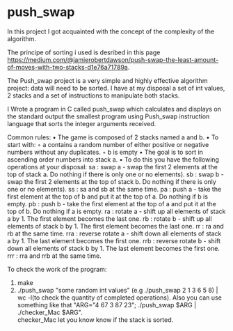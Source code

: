 # push_swap
In this project I got acquainted with the concept of the complexity of the algorithm.

The principe of sorting i used is desribed in this page https://medium.com/@jamierobertdawson/push-swap-the-least-amount-of-moves-with-two-stacks-d1e76a71789a.

The Push_swap project is a very simple and highly effective algorithm project: data will
need to be sorted. I have at my disposal a set of int values, 2 stacks and a set of
instructions to manipulate both stacks.

I Wrote a program in C called push_swap which calculates and displays
on the standard output the smallest program using Push_swap instruction language that
sorts the integer arguments received.

Common rules:
• The game is composed of 2 stacks named a and b.
• To start with:
◦ a contains a random number of either positive or negative numbers without
any duplicates.
◦ b is empty
• The goal is to sort in ascending order numbers into stack a.
• To do this you have the following operations at your disposal:
sa : swap a - swap the first 2 elements at the top of stack a. Do nothing if there
is only one or no elements).
sb : swap b - swap the first 2 elements at the top of stack b. Do nothing if there
is only one or no elements).
ss : sa and sb at the same time.
pa : push a - take the first element at the top of b and put it at the top of a. Do
nothing if b is empty.
pb : push b - take the first element at the top of a and put it at the top of b. Do
nothing if a is empty.
ra : rotate a - shift up all elements of stack a by 1. The first element becomes
the last one.
rb : rotate b - shift up all elements of stack b by 1. The first element becomes
the last one.
rr : ra and rb at the same time.
rra : reverse rotate a - shift down all elements of stack a by 1. The last element
becomes the first one.
rrb : reverse rotate b - shift down all elements of stack b by 1. The last element
becomes the first one.
rrr : rra and rrb at the same time.

To check the work of the program:
1. make
2. ./push_swap "some random int values" (e.g ./push_swap 2 1 3 6 5 8) | wc -l(to check the quantity of completed operations). 
Also you can use something like that   "ARG="4 67 3 87 23"; ./push_swap $ARG | ./checker_Mac $ARG".  
checker_Mac let you know know if the stack is sorted. 
